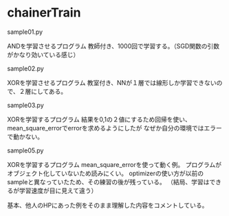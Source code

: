 # chainerTrain

sample01.py

ANDを学習させるプログラム
教師付き、1000回で学習する。（SGD関数の引数がかなり効いている感じ）

sample02.py

XORを学習させるプログラム
教室付き、NNが１層では線形しか学習できないので、２層にしてある。

sample03.py

XORを学習するプログラム
結果を0,1の２値にするため回帰を使い、mean_square_errorでerrorを求めるようにしたが
なぜか自分の環境ではエラーで動かない。

sample05.py

XORを学習するプログラム
mean_square_errorを使って動く例。
プログラムがオブジェクト化していないため読みにくい。
optimizerの使い方が以前のsampleと異なっていたため、その練習の後が残っている。
（結局、学習はできるが学習速度が目に見えて違う）

基本、他人のHPにあった例をそのまま理解した内容をコメントしている。

